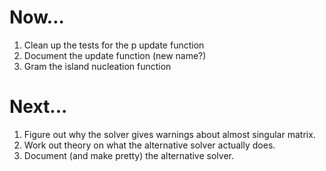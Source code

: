 Now...
======

1.  Clean up the tests for the p update function
1.  Document the update function (new name?)
1.  Gram the island nucleation function

Next...
=======

1.  Figure out why the solver gives warnings about almost singular matrix.
1.  Work out theory on what the alternative solver actually does.
1.  Document (and make pretty) the alternative solver.
